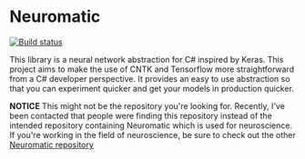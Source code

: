# Neuromatic
[![Build status](https://ci.appveyor.com/api/projects/status/u1n232pi38573jgq/branch/master?svg=true)](https://ci.appveyor.com/project/wmeints/neuromatic/branch/master)

This library is a neural network abstraction for C# inspired by Keras. This project aims to make the use of CNTK and Tensorflow
more straightforward from a C# developer perspective. It provides an easy to use abstraction so that you can experiment
quicker and get your models in production quicker.

**NOTICE** This might not be the repository you're looking for. Recently, I've been contacted that people were finding this repository instead of the intended repository containing Neuromatic which is used for neuroscience. If you're working in the field of neuroscience, be sure to check out the other [Neuromatic repository](https://github.com/SilverLabUCL/NeuroMatic)


